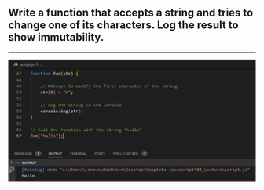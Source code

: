 ## Write a function that accepts a string and tries to change one of its characters. Log the result to show immutability.

----

![Scrrenshot](i5.png)
